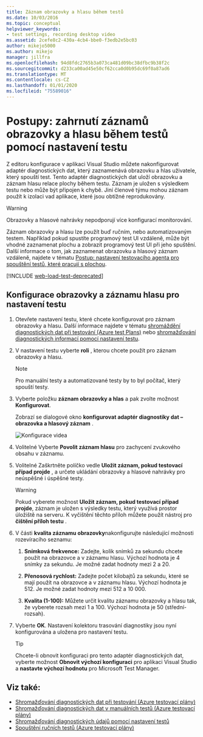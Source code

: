 ```yaml
---
title: Záznam obrazovky a hlasu během testů
ms.date: 10/03/2016
ms.topic: conceptual
helpviewer_keywords:
- test settings, recording desktop video
ms.assetid: 2cefe8c2-430a-4cb4-bbe0-f3edb2e5bc03
author: mikejo5000
ms.author: mikejo
manager: jillfra
ms.openlocfilehash: 94d8fdc2765b3a073ca481d09bc38dfbc9b38f2c
ms.sourcegitcommit: d233ca00ad45e50cf62cca0d0b95dc69f0a87ad6
ms.translationtype: MT
ms.contentlocale: cs-CZ
ms.lasthandoff: 01/01/2020
ms.locfileid: "75589016"
---
```

# <a name="how-to-include-recordings-of-the-screen-and-voice-during-tests-using-test-settings"></a>Postupy: zahrnutí záznamů obrazovky a hlasu během testů pomocí nastavení testu

Z editoru konfigurace v aplikaci Visual Studio můžete nakonfigurovat adaptér diagnostických dat, který zaznamenává obrazovku a hlas uživatele, který spouští test. Tento adaptér diagnostických dat uloží obrazovku a záznam hlasu relace plochy během testu. Záznam je uložen s výsledkem testu nebo může být připojen k chybě. Jiní členové týmu mohou záznam použít k izolaci vad aplikace, které jsou obtížné reprodukovány.

> [!WARNING]
> Obrazovky a hlasové nahrávky nepodporují více konfigurací monitorování.

Záznam obrazovky a hlasu lze použít buď ručním, nebo automatizovaným testem. Například pokud spustíte programový test UI vzdáleně, může být vhodné zaznamenat plochu a zobrazit programový test UI při jeho spuštění. Další informace o tom, jak zaznamenat obrazovku a hlasový záznam vzdáleně, najdete v tématu [Postup: nastavení testovacího agenta pro spouštění testů, které pracují s plochou](../test/how-to-set-up-your-test-agent-to-run-tests-that-interact-with-the-desktop.md).

[!INCLUDE [web-load-test-deprecated](includes/web-load-test-deprecated.md)]

## <a name="to-configure-screen-and-voice-recording-for-your-test-settings"></a>Konfigurace obrazovky a záznamu hlasu pro nastavení testu

1. Otevřete nastavení testu, které chcete konfigurovat pro záznam obrazovky a hlasu. Další informace najdete v tématu [shromáždění diagnostických dat při testování (Azure test Plans)](/azure/devops/test/collect-diagnostic-data?view=vsts) nebo [shromažďování diagnostických informací pomocí nastavení testu](../test/collect-diagnostic-information-using-test-settings.md).

2. V nastavení testu vyberte **roli** , kterou chcete použít pro záznam obrazovky a hlasu.

    > [!NOTE]
    > Pro manuální testy a automatizované testy by to byl počítač, který spouští testy.

3. Vyberte položku **záznam obrazovky a hlas** a pak zvolte možnost **Konfigurovat**.

     Zobrazí se dialogové okno **konfigurovat adaptér diagnostiky dat – obrazovka a hlasový záznam** .

     ![Konfigurace videa](../test/media/testsettingvideoconfiggdr.png)

4. Volitelné Vyberte **Povolit záznam hlasu** pro zachycení zvukového obsahu v záznamu.

5. Volitelné Zaškrtněte políčko vedle **Uložit záznam, pokud testovací případ projde** , a určete ukládání obrazovky a hlasové nahrávky pro neúspěšné i úspěšné testy.

    > [!WARNING]
    > Pokud vyberete možnost **Uložit záznam, pokud testovací případ projde**, záznam je uložen s výsledky testu, který využívá prostor úložiště na serveru. K vyčištění těchto příloh můžete použít nástroj pro **čištění příloh testu** .

6. V části **kvalita záznamu obrazovky**nakonfigurujte následující možnosti rozevíracího seznamu:

    1. **Snímková frekvence:** Zadejte, kolik snímků za sekundu chcete použít na obrazovce a v záznamu hlasu. Výchozí hodnota je 4 snímky za sekundu. Je možné zadat hodnoty mezi 2 a 20.

    2. **Přenosová rychlost:** Zadejte počet kilobajtů za sekundu, které se mají použít na obrazovce a v záznamu hlasu. Výchozí hodnota je 512. Je možné zadat hodnoty mezi 512 a 10 000.

    3. **Kvalita (1-100):** Můžete určit kvalitu záznamu obrazovky a hlasu tak, že vyberete rozsah mezi 1 a 100. Výchozí hodnota je 50 (střední-rozsah).

7. Vyberte **OK**. Nastavení kolektoru trasování diagnostiky jsou nyní konfigurována a uložena pro nastavení testu.

    > [!TIP]
    > Chcete-li obnovit konfiguraci pro tento adaptér diagnostických dat, vyberte možnost **Obnovit výchozí konfiguraci** pro aplikaci Visual Studio a **nastavte výchozí hodnotu** pro Microsoft Test Manager.

## <a name="see-also"></a>Viz také:

- [Shromažďování diagnostických dat při testování (Azure testovací plány)](/azure/devops/test/collect-diagnostic-data?view=vsts)
- [Shromažďování diagnostických dat v manuálních testů (Azure testovací plány)](/azure/devops/test/mtm/collect-more-diagnostic-data-in-manual-tests?view=vsts)
- [Shromažďování diagnostických údajů pomocí nastavení testů](../test/collect-diagnostic-information-using-test-settings.md)
- [Spouštění ručních testů (Azure testovací plány)](/azure/devops/test/run-manual-tests?view=vsts)
